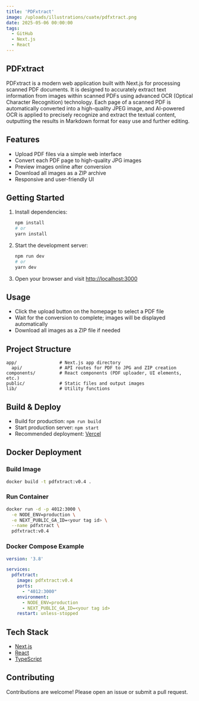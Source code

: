 ```yaml
---
title: 'PDFxtract'
image: /uploads/illustrations/cuate/pdfxtract.png
date: 2025-05-06 00:00:00
tags:
  - GitHub
  - Next.js
  - React
---
```


## PDFxtract

PDFxtract is a modern web application built with Next.js for processing scanned PDF documents. It is designed to accurately extract text information from images within scanned PDFs using advanced OCR (Optical Character Recognition) technology. Each page of a scanned PDF is automatically converted into a high-quality JPEG image, and AI-powered OCR is applied to precisely recognize and extract the textual content, outputting the results in Markdown format for easy use and further editing.

## Features

- Upload PDF files via a simple web interface
- Convert each PDF page to high-quality JPG images
- Preview images online after conversion
- Download all images as a ZIP archive
- Responsive and user-friendly UI

## Getting Started

1.  Install dependencies:

    ```bash
    npm install
    # or
    yarn install
    ```

2.  Start the development server:

    ```bash
    npm run dev
    # or
    yarn dev
    ```

3.  Open your browser and visit [http://localhost:3000](http://localhost:3000)

## Usage

- Click the upload button on the homepage to select a PDF file
- Wait for the conversion to complete; images will be displayed automatically
- Download all images as a ZIP file if needed

## Project Structure

```
app/                # Next.js app directory
  api/              # API routes for PDF to JPG and ZIP creation
components/         # React components (PDF uploader, UI elements, etc.)
public/             # Static files and output images
lib/                # Utility functions
```

## Build & Deploy

- Build for production: `npm run build`
- Start production server: `npm start`
- Recommended deployment: [Vercel](https://vercel.com/)


## Docker Deployment

### Build Image

```bash
docker build -t pdfxtract:v0.4 .
```

### Run Container

```bash
docker run -d -p 4012:3000 \
  -e NODE_ENV=production \
  -e NEXT_PUBLIC_GA_ID=<your tag id> \
  --name pdfxtract \
  pdfxtract:v0.4
```

### Docker Compose Example

```yaml
version: '3.8'

services:
  pdfxtract:
    image: pdfxtract:v0.4
    ports:
      - "4012:3000"
    environment:
      - NODE_ENV=production
      - NEXT_PUBLIC_GA_ID=<your tag id>
    restart: unless-stopped
```


## Tech Stack

- [Next.js](https://nextjs.org/)
- [React](https://react.dev/)
- [TypeScript](https://www.typescriptlang.org/)

## Contributing

Contributions are welcome! Please open an issue or submit a pull request. 